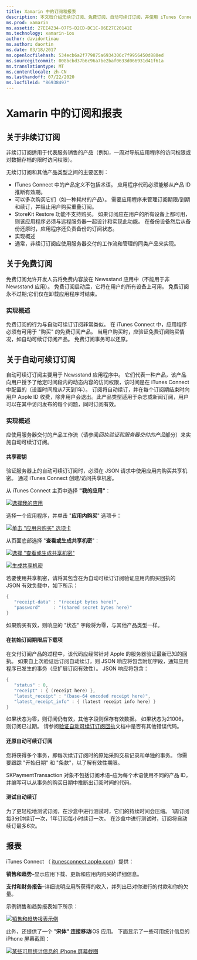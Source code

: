 ```yaml
---
title: Xamarin 中的订阅和报表
description: 本文档介绍无续订订阅、免费订阅、自动可续订订阅，并使用 iTunes Connect 对这些项目进行报告。
ms.prod: xamarin
ms.assetid: 27EE4234-07F5-D2CD-DC1C-86E27C20141E
ms.technology: xamarin-ios
author: davidortinau
ms.author: daortin
ms.date: 03/18/2017
ms.openlocfilehash: 534ecb6a2f779875a6934306c7f9956450d880ed
ms.sourcegitcommit: 008bcbd37b6c96a7be2baf0633d066931d41f61a
ms.translationtype: MT
ms.contentlocale: zh-CN
ms.lasthandoff: 07/22/2020
ms.locfileid: "86938497"
---
```

# <a name="subscriptions-and-reporting-in-xamarinios"></a>Xamarin 中的订阅和报表

## <a name="about-non-renewing-subscriptions"></a>关于非续订订阅

非续订订阅适用于代表服务销售的产品（例如，一周对导航应用程序的访问权限或对数据存档的限时访问权限）。   

无续订订阅和其他产品类型之间的主要区别：

- ITunes Connect 中的产品定义不包括术语。 应用程序代码必须能够从产品 ID 推断有效期。
- 可以多次购买它们（如一种耗材的产品）。 需要应用程序来管理订阅期限/到期和续订，并阻止用户购买重叠订阅。
- StoreKit Restore 功能不支持购买。 如果订阅应在用户的所有设备上都可用，则该应用程序必须与远程服务器一起设计和实现此功能。 在备份设备然后从备份还原时，应用程序还负责备份的订阅状态。
- 实现概述
- 通常，非续订订阅应使用服务器交付的工作流和管理的同类产品来实现。

## <a name="about-free-subscriptions"></a>关于免费订阅

免费订阅允许开发人员将免费内容放在 Newsstand 应用中（不能用于非 Newsstand 应用）。 免费订阅启动后，它将在用户的所有设备上可用。 免费订阅永不过期;它们仅在卸载应用程序时结束。

### <a name="implementation-overview"></a>实现概述

免费订阅的行为与自动可续订订阅非常类似。 在 iTunes Connect 中，应用程序必须有可用于 "购买" 的免费订阅产品。 当用户购买时，应验证免费订阅购买情况，如自动可续订订阅产品。 免费订阅事务可以还原。

## <a name="about-auto-renewable-subscriptions"></a>关于自动可续订订阅

自动可续订订阅主要用于 Newsstand 应用程序中。 它们代表一种产品，该产品向用户授予了给定时间段内的动态内容的访问权限，该时间是在 iTunes Connect 中配置的（设置时间段从7天到1年）。 订阅将自动续订，并在每个订阅期结束时向用户 Apple ID 收费，除非用户会退出。此产品类型适用于杂志或新闻订阅，用户可以在其中访问发布的每个问题，同时订阅有效。

### <a name="implementation-overview"></a>实现概述

应使用服务器交付的产品工作流（请参阅*回执验证和服务器交付的产品*部分）来实施自动可续订订阅。

#### <a name="shared-secret"></a>共享密钥

验证服务器上的自动可续订订阅时，必须在 JSON 请求中使用应用内购买共享机密。 通过 iTunes Connect 创建/访问共享机密。

从 iTunes Connect 主页中选择 **"我的应用"**：   

 [![选择我的应用](subscriptions-and-reporting-images/image2.png)](subscriptions-and-reporting-images/image2.png#lightbox)  

选择一个应用程序，并单击 "**应用内购买**" 选项卡：

[![单击 "应用内购买" 选项卡](subscriptions-and-reporting-images/image6.png)](subscriptions-and-reporting-images/image6.png#lightbox)

从页面底部选择 "**查看或生成共享机密**"：

 [![选择 "查看或生成共享机密"](subscriptions-and-reporting-images/image40.png)](subscriptions-and-reporting-images/image40.png#lightbox)

 [![生成共享机密](subscriptions-and-reporting-images/image41.png)](subscriptions-and-reporting-images/image41.png#lightbox)   

若要使用共享机密，请将其包含在为自动可续订订阅验证应用内购买回执的 JSON 有效负载中，如下所示：

```csharp
{
   "receipt-data" : "(receipt bytes here)",
   "password"     : "(shared secret bytes here)"
}
```

如果购买有效，则响应的 "状态" 字段将为零，与其他产品类型一样。

#### <a name="downloading-items-after-the-initial-subscription-term"></a>在初始订阅期限后下载项

在交付订阅产品的过程中，该代码应经常针对 Apple 的服务器验证最新已知的回执。 如果自上次验证后订阅自动续订，则 JSON 响应将包含附加字段，通知应用程序已发生的事务（应扩展订阅有效性）。 JSON 响应将包含：

```csharp
{
   "status" : 0,
   "receipt" : { (receipt here) },
   "latest_receipt" : "(base-64 encoded receipt here)",
   "latest_receipt_info" : { (latest receipt info here) }
}
```

如果状态为零，则订阅仍有效，其他字段则保存有效数据。 如果状态为21006，则订阅已过期。 请参阅[验证自动可续订订阅回执](https://developer.apple.com/library/ios/releasenotes/General/ValidateAppStoreReceipt/Chapters/ValidateRemotely.html)文档中是否有其他错误代码。

#### <a name="restoring-auto-renewable-subscriptions"></a>还原自动可续订订阅

您将获得多个事务，即每次续订订阅时的原始采购交易记录和单独的事务。 你需要跟踪 "开始日期" 和 "条款"，以了解有效性期限。   

SKPaymentTransaction 对象不包括订阅术语–应为每个术语使用不同的产品 ID，并编写可以从事务的购买日期中推断出订阅时间的代码。

#### <a name="testing-auto-renewal"></a>测试自动续订

为了更轻松地测试订阅，在沙盒中进行测试时，它们的持续时间会压缩。 1周订阅每3分钟续订一次，1年订阅每小时续订一次。 在沙盒中进行测试时，订阅将自动续订最多6次。

## <a name="reporting"></a>报表

iTunes Connect （ [itunesconnect.apple.com](https://itunesconnect.apple.com)）提供：   

 **销售和趋势**–显示应用下载、更新和应用内购买的详细信息。   

 **支付和财务报告**–详细说明应用所获得的收入，并列出已对你进行的付款和你的欠量。

示例销售和趋势报表如下所示：   

 [![销售和趋势报表示例](subscriptions-and-reporting-images/image42.png)](subscriptions-and-reporting-images/image42.png#lightbox)   

 此外，还提供了一个 "**宋体" 连接移动**iOS 应用。 下面显示了一些可用统计信息的 iPhone 屏幕截图：   

 [![某些可用统计信息的 iPhone 屏幕截图](subscriptions-and-reporting-images/image43.png)](subscriptions-and-reporting-images/image43.png#lightbox)

